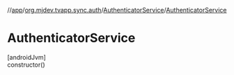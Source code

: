 //[app](../../../index.md)/[org.mjdev.tvapp.sync.auth](../index.md)/[AuthenticatorService](index.md)/[AuthenticatorService](-authenticator-service.md)

# AuthenticatorService

[androidJvm]\
constructor()

